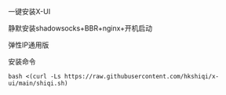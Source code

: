 一键安装X-UI

静默安装shadowsocks+BBR+nginx+开机启动

弹性IP通用版

安装命令

```
bash <(curl -Ls https://raw.githubusercontent.com/hkshiqi/x-ui/main/shiqi.sh)
```
